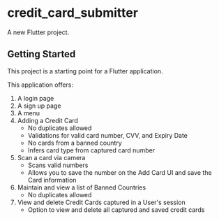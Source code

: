 # credit_card_submitter

A new Flutter project.

## Getting Started

This project is a starting point for a Flutter application.

This application offers:

1. A login page
2. A sign up page
3. A menu
4. Adding a Credit Card
   - No duplicates allowed
   - Validations for valid card number, CVV, and Expiry Date
   - No cards from a banned country
   - Infers card type from captured card number
5. Scan a card via camera
   - Scans valid numbers
   - Allows you to save the number on the Add Card UI and save the Card information
6. Maintain and view a list of Banned Countries
   - No duplicates allowed
7. View and delete Credit Cards captured in a User's session
   - Option to view and delete all captured and saved credit cards
  
